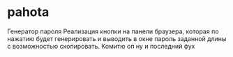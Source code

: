 # pahota
Генератор пароля
Реализация кнопки на панели браузера, которая по нажатию будет генерировать и выводить в окне пароль заданной длины с возможностью скопировать.
Комитю оп
ну и последний фух
